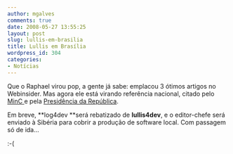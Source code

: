 ```yaml
---
author: mgalves
comments: true
date: 2008-05-27 13:55:25
layout: post
slug: lullis-em-brasilia
title: Lullis em Brasília
wordpress_id: 304
categories:
- Notícias
---
```


Que o Raphael virou pop, a gente já sabe: emplacou 3 ótimos artigos no Webinsider. Mas agora ele está virando referência nacional, citado pelo [MinC ](http://www.cultura.gov.br/site/?p=11805)e pela [Presidência da República](http://www.presidencia.gov.br/estrutura_presidencia/Subsecretaria/noticias/clipping/noticias/assunto9/nt07nov3g/).

Em breve, **log4dev **será rebatizado de **lullis4dev**, e o editor-chefe será enviado à Sibéria para cobrir a produção de software local. Com passagem só de ida...

:-(
